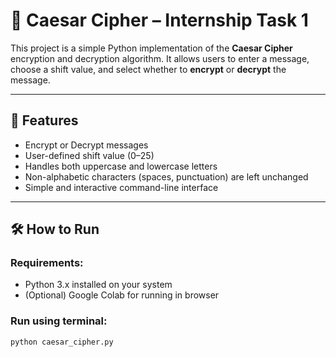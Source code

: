 # 🔐 Caesar Cipher – Internship Task 1

This project is a simple Python implementation of the **Caesar Cipher** encryption and decryption algorithm. It allows users to enter a message, choose a shift value, and select whether to **encrypt** or **decrypt** the message.

---

## 📌 Features

- Encrypt or Decrypt messages
- User-defined shift value (0–25)
- Handles both uppercase and lowercase letters
- Non-alphabetic characters (spaces, punctuation) are left unchanged
- Simple and interactive command-line interface

---

## 🛠 How to Run

### Requirements:
- Python 3.x installed on your system
- (Optional) Google Colab for running in browser

### Run using terminal:
```bash
python caesar_cipher.py

